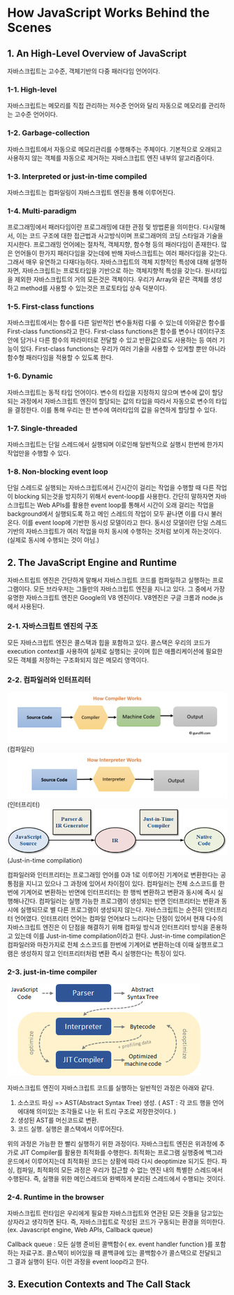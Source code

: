 # How JavaScript Works Behind the Scenes

## 1. An High-Level Overview of JavaScript

자바스크립트는 고수준, 객체기반의 다중 패러다임 언어이다.

### 1-1. High-level

자바스크립트는 메모리를 직접 관리하는 저수준 언어와 달리 자동으로 메모리를 관리하는 고수준 언어이다.

### 1-2. Garbage-collection

자바스크립트에서 자동으로 메모리관리를 수행해주는 주체이다. 기본적으로 오래되고 사용하지 않는 객체를 자동으로 제거하는 자바스크립트 엔진 내부의 알고리즘이다.

### 1-3. Interpreted or just-in-time compiled

자바스크립트는 컴파일링이 자바스크립트 엔진을 통해 이루어진다.

### 1-4. Multi-paradigm

프로그래밍에서 패러다임이란 프로그래밍에 대한 관점 및 방법론을 의미한다. 다시말해서, 이는 코드 구조에 대한 접근법과 사고방식이며 프로그래머의 코딩 스타일과 기술을 지시한다. 프로그래밍 언어에는 절차적, 객체지향, 함수형 등의 패러다임이 존재한다. 많은 언어들이 한가지 패러다임을 갖는데에 반해 자바스크립트는 여러 패러다임을 갖는다. 그래서 매우 유연하고 다재다능하다.
자바스크립트의 객체 지향적인 특성에 대해 설명하자면, 자바스크립트는 프로토타입을 기반으로 하는 객체지향적 특성을 갖는다. 원시타입을 제외한 자바스크립트의 거의 모든것은 객체이다. 우리가 Array와 같은 객체를 생성하고 method를 사용할 수 있는것은 프로토타입 상속 덕분이다.

### 1-5. First-class functions

자바스크립트에서는 함수를 다른 일반적인 변수들처럼 다룰 수 있는데 이와같은 함수를 First-class functions라고 한다. First-class functions은 함수를 변수나 데이터구조 안에 담거나 다른 함수의 파라미터로 전달할 수 있고 반환값으로도 사용하는 등 여러 기능이 있다. First-class functions는 우리가 여러 기술을 사용할 수 있게할 뿐만 아니라 함수형 패러다임을 적용할 수 있도록 한다.

### 1-6. Dynamic

자바스크립트는 동적 타입 언어이다. 변수의 타입을 지정하지 않으며 변수에 값이 할당되는 과정에서 자바스크립트 엔진이 할당되는 값의 타입을 따라서 자동으로 변수의 타입을 결정한다. 이를 통해 우리는 한 변수에 여러타입의 값을 유연하게 할당할 수 있다.

### 1-7. Single-threaded

자바스크립트는 단일 스레드에서 실행되며 이로인해 일반적으로 실행시 한번에 한가지 작업만을 수행할 수 있다.

### 1-8. Non-blocking event loop

단일 스레드로 실행되는 자바스크립트에서 긴시간이 걸리는 작업을 수행할 때 다른 작업이 blocking 되는것을 방지하기 위해서 event-loop를 사용한다. 간단히 말하자면 자바스크립트는 Web APIs를 활용한 event loop를 통해서 시간이 오래 걸리는 작업을 background에서 실행되도록 하고 메인 스레드의 작업이 모두 끝나면 이를 다시 불러온다. 이를 event loop에 기반한 동시성 모델이라고 한다. 동시성 모델이란 단일 스레드 기반의 자바스크립트가 여러 작업을 마치 동시에 수행하는 것처럼 보이게 하는것이다.(실제로 동시에 수행되는 것이 아님.)

## 2. The JavaScript Engine and Runtime

자바스트립트 엔진은 간단하게 말해서 자바스크립트 코드를 컴파일하고 실행하는 프로그램이다. 모든 브라우저는 그들만의 자바스크립트 엔진을 지니고 있다. 그 중에서 가장 유명한 자바스크립트 엔진은 Google의 V8 엔진이다. V8엔진은 구글 크롬과 node.js에서 사용된다.

### 2-1. 자바스크립트 엔진의 구조

모든 자바스크립트 엔진은 콜스택과 힙을 포함하고 있다. 콜스택은 우리의 코드가 execution context를 사용하여 실제로 실행되는 곳이며 힙은 애플리케이션에 필요한 모든 객체를 저장하는 구조화되지 않은 메모리 영역이다.

### 2-2. 컴파일러와 인터프리터

![컴파일](./common/images/compiler_work.png)
(컴파일러)
![인터프리터](./common/images/interpreter_work.png)
(인터프리터)
![jit](./common/images/jit_work.png)
(Just-in-time compilation)

컴파일러와 인터프리터는 프로그래밍 언어를 0과 1로 이루어진 기계어로 변환한다는 공통점을 지니고 있으나 그 과정에 있어서 차이점이 있다. 컴파일러는 전체 소스코드를 한번에 기계어로 변환하는 반면에 인터프리터는 한 행씩 변환하고 변환과 동시에 즉시 실행해나간다. 컴파일러는 실행 가능한 프로그램이 생성되는 반면 인터프리터는 번환과 동시에 실행되므로 별 다른 프로그램이 생성되지 않는다. 자바스크립트는 순전히 인터프리터 언어였다. 인터프리터 언어는 컴파일 언어보다 느리다는 단점이 있어서 현재 다수의 자바스크립트 엔진은 이 단점을 해결하기 위해 컴파일 방식과 인터프리터 방식을 혼용하고 있는데 이를 Just-in-time compilation이라고 한다. Just-in-time compilation은 컴파일러와 마찬가지로 전체 소스코드를 한번에 기계어로 변환하는데 이때 실행프로그램은 생성하지 않고 인터프리터처럼 변환 즉시 실행한다는 특징이 있다.

### 2-3. just-in-time compiler

![jit](./common/images/jit.png)

자바스크립트 엔진이 자바스크립트 코드를 실행하는 일반적인 과정은 아래와 같다.

1. 소스코드 파싱 => AST(Abstract Syntax Tree) 생성. ( AST : 각 코드 행을 언어에대해 의미있는 조각들로 나눈 뒤 트리 구조로 저장한것이다. )
2. 생성된 AST를 머신코드로 변환.
3. 코드 실행. 실행은 콜스택에서 이루어진다.

위의 과정은 가능한 한 빨리 실행하기 위한 과정이다. 자바스크립트 엔진은 위과정에 추가로 JIT Compiler를 활용한 최적화를 수행한다. 최적화는 프로그램 실행중에 백그라운드에서 이루어지는데 최적화된 코드는 상황에 따라 다시 deoptimize 되기도 한다. 파싱, 컴파일, 최적화의 모든 과정은 우리가 접근할 수 없는 엔진 내의 특별한 스레드에서 수행된다. 즉, 실행을 위한 메인스레드와 완벽하게 분리된 스레드에서 수행되는 것이다.

### 2-4. Runtime in the browser

자바스크립트 런타임은 우리에게 필요한 자바스크립트와 연관된 모든 것들을 담고있는 상자라고 생각하면 된다. 즉, 자바스크립트로 작성된 코드가 구동되는 환경을 의미한다.(ex. Javascript engine, Web APIs, Callback queue)

Callback queue : 모든 실행 준비된 콜백함수( ex. event handler function )를 포함하는 자료구조. 콜스택이 비어있을 때 콜백큐에 있는 콜백함수가 콜스택으로 전달되고 그 결과 실행이 된다. 이런 과정을 event loop라고 한다.

## 3. Execution Contexts and The Call Stack
